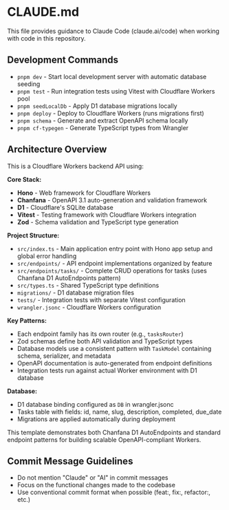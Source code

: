 # CLAUDE.md

This file provides guidance to Claude Code (claude.ai/code) when working with code in this repository.

## Development Commands

- `pnpm dev` - Start local development server with automatic database seeding
- `pnpm test` - Run integration tests using Vitest with Cloudflare Workers pool
- `pnpm seedLocalDb` - Apply D1 database migrations locally
- `pnpm deploy` - Deploy to Cloudflare Workers (runs migrations first)
- `pnpm schema` - Generate and extract OpenAPI schema locally
- `pnpm cf-typegen` - Generate TypeScript types from Wrangler

## Architecture Overview

This is a Cloudflare Workers backend API using:

**Core Stack:**
- **Hono** - Web framework for Cloudflare Workers
- **Chanfana** - OpenAPI 3.1 auto-generation and validation framework
- **D1** - Cloudflare's SQLite database
- **Vitest** - Testing framework with Cloudflare Workers integration
- **Zod** - Schema validation and TypeScript type generation

**Project Structure:**
- `src/index.ts` - Main application entry point with Hono app setup and global error handling
- `src/endpoints/` - API endpoint implementations organized by feature
- `src/endpoints/tasks/` - Complete CRUD operations for tasks (uses Chanfana D1 AutoEndpoints pattern)
- `src/types.ts` - Shared TypeScript type definitions
- `migrations/` - D1 database migration files
- `tests/` - Integration tests with separate Vitest configuration
- `wrangler.jsonc` - Cloudflare Workers configuration

**Key Patterns:**
- Each endpoint family has its own router (e.g., `tasksRouter`)
- Zod schemas define both API validation and TypeScript types
- Database models use a consistent pattern with `TaskModel` containing schema, serializer, and metadata
- OpenAPI documentation is auto-generated from endpoint definitions
- Integration tests run against actual Worker environment with D1 database

**Database:**
- D1 database binding configured as `DB` in wrangler.jsonc
- Tasks table with fields: id, name, slug, description, completed, due_date
- Migrations are applied automatically during deployment

This template demonstrates both Chanfana D1 AutoEndpoints and standard endpoint patterns for building scalable OpenAPI-compliant Workers.

## Commit Message Guidelines

- Do not mention "Claude" or "AI" in commit messages
- Focus on the functional changes made to the codebase
- Use conventional commit format when possible (feat:, fix:, refactor:, etc.)